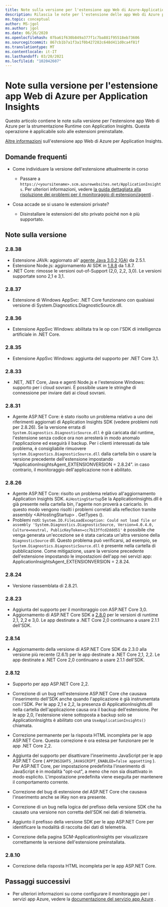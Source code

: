 ```yaml
---
title: Note sulla versione per l'estensione app Web di Azure-Application Insights
description: Rilascia le note per l'estensione delle app Web di Azure per la strumentazione di runtime con Application Insights.
ms.topic: conceptual
author: MS-jgol
ms.author: jgol
ms.date: 06/26/2020
ms.openlocfilehash: 07ba61f630b849a377f1c7ba881f95518eb73606
ms.sourcegitcommit: 867cb1b7a1f3a1f0b427282c648d411d0ca4f81f
ms.translationtype: MT
ms.contentlocale: it-IT
ms.lasthandoff: 03/20/2021
ms.locfileid: "102042607"
---
```

# <a name="release-notes-for-azure-web-app-extension-for-application-insights"></a>Note sulla versione per l'estensione app Web di Azure per Application Insights

Questo articolo contiene le note sulla versione per l'estensione app Web di Azure per la strumentazione Runtime con Application Insights. Questa operazione è applicabile solo alle estensioni preinstallate.

[Altre informazioni](azure-web-apps.md) sull'estensione app Web di Azure per Application Insights.

## <a name="frequently-asked-questions"></a>Domande frequenti

- Come individuare la versione dell'estensione attualmente in corso
    - Passare a `https://<yoursitename>.scm.azurewebsites.net/ApplicationInsights`. Per ulteriori informazioni, vedere [la guida dettagliata alla risoluzione dei problemi per il monitoraggio di estensioni/agenti](./azure-web-apps.md?tabs=net#troubleshooting) .

- Cosa accade se si usano le estensioni private?
    - Disinstallare le estensioni del sito privato poiché non è più supportato.

## <a name="release-notes"></a>Note sulla versione

### <a name="2838"></a>2.8.38

- Estensione JAVA: aggiornato all' [agente Java 3.0.2 (GA)](https://github.com/microsoft/ApplicationInsights-Java/releases/tag/3.0.2) da 2.5.1.
- Estensione Node.js: aggiornamento AI SDK in [1.8.8](https://github.com/microsoft/ApplicationInsights-node.js/releases/tag/1.8.8) da 1.8.7.
- .NET Core: rimosse le versioni out-of-Support (2,0, 2,2, 3,0). Le versioni supportate sono 2,1 e 3,1.

### <a name="2837"></a>2.8.37

- Estensione di Windows AppSvc: .NET Core funzionano con qualsiasi versione di System.Diagnostics.DiagnosticSource.dll.

### <a name="2836"></a>2.8.36

- Estensione AppSvc Windows: abilitata tra le op con l'SDK di intelligenza artificiale in .NET Core.

### <a name="2835"></a>2.8.35

- Estensione AppSvc Windows: aggiunta del supporto per .NET Core 3,1.

### <a name="2833"></a>2.8.33

- .NET, .NET Core, Java e agenti Node.js e l'estensione Windows: supporto per i cloud sovrani. È possibile usare le stringhe di connessione per inviare dati ai cloud sovrani.

### <a name="2831"></a>2.8.31

- Agente ASP.NET Core: è stato risolto un problema relativo a uno dei riferimenti aggiornati di Application Insights SDK (vedere problemi noti per 2.8.26). Se la versione errata di `System.Diagnostics.DiagnosticSource.dll` è già caricata dal runtime, l'estensione senza codice ora non arresterà in modo anomalo l'applicazione ed eseguirà il backup. Per i clienti interessati da tale problema, è consigliabile rimuovere `System.Diagnostics.DiagnosticSource.dll` dalla cartella bin o usare la versione precedente dell'estensione impostando "ApplicationInsightsAgent_EXTENSIONVERSION = 2.8.24". in caso contrario, il monitoraggio dell'applicazione non è abilitato.

### <a name="2826"></a>2.8.26

- Agente ASP.NET Core: risolto un problema relativo all'aggiornamento Application Insights SDK. `AiHostingStartup`Se la ApplicationInsights.dll è già presente nella cartella bin, l'agente non proverà a caricarlo. In questo modo vengono risolti i problemi correlati alla reflection tramite assembly \<AiHostingStartup\> . GetTypes ().
- Problemi noti: `System.IO.FileLoadException: Could not load file or assembly 'System.Diagnostics.DiagnosticSource, Version=4.0.4.0, Culture=neutral, PublicKeyToken=cc7b13ffcd2ddd51'` è possibile che venga generata un'eccezione se è stata caricata un'altra versione della `DiagnosticSource` dll. Questo problema può verificarsi, ad esempio, se `System.Diagnostics.DiagnosticSource.dll` è presente nella cartella di pubblicazione. Come mitigazione, usare la versione precedente dell'estensione impostando le impostazioni dell'app nei servizi app: ApplicationInsightsAgent_EXTENSIONVERSION = 2.8.24.

### <a name="2824"></a>2.8.24

- Versione riassemblata di 2.8.21.

### <a name="2823"></a>2.8.23

- Aggiunta del supporto per il monitoraggio con ASP.NET Core 3,0.
- Aggiornamento di ASP.NET Core SDK a [2.8.0](https://github.com/microsoft/ApplicationInsights-aspnetcore/releases/tag/2.8.0) per le versioni di runtime 2,1, 2,2 e 3,0. Le app destinate a .NET Core 2,0 continuano a usare 2.1.1 dell'SDK.

### <a name="2814"></a>2.8.14

- Aggiornamento della versione di ASP.NET Core SDK da 2.3.0 alla versione più recente (2.6.1) per le app destinate a .NET Core 2,1, 2,2. Le app destinate a .NET Core 2,0 continuano a usare 2.1.1 dell'SDK.

### <a name="2812"></a>2.8.12

- Supporto per app ASP.NET Core 2,2.
- Correzione di un bug nell'estensione ASP.NET Core che causava l'inserimento dell'SDK anche quando l'applicazione è già instrumentata con l'SDK. Per le app 2,1 e 2,2, la presenza di ApplicationInsights.dll nella cartella dell'applicazione causa ora il backup dell'estensione. Per le app 2,0, l'estensione viene sottoposta a backup solo se ApplicationInsights è abilitato con una `UseApplicationInsights()` chiamata.

- Correzione permanente per la risposta HTML incompleta per le app ASP.NET Core. Questa correzione è ora estesa per funzionare per le app .NET Core 2,2.

- Aggiunta del supporto per disattivare l'inserimento JavaScript per le app ASP.NET Core ( `APPINSIGHTS_JAVASCRIPT_ENABLED=false appsetting` ). Per ASP.NET Core, per impostazione predefinita l'inserimento di JavaScript è in modalità "opt-out", a meno che non sia disattivato in modo esplicito. L'impostazione predefinita viene eseguita per mantenere il comportamento corrente.

- Correzione del bug di estensione del ASP.NET Core che causava l'inserimento anche se iKey non era presente.
- Correzione di un bug nella logica del prefisso della versione SDK che ha causato una versione non corretta dell'SDK nei dati di telemetria.

- Aggiunto il prefisso della versione SDK per le app ASP.NET Core per identificare la modalità di raccolta dei dati di telemetria.
- Correzione della pagina SCM-ApplicationInsights per visualizzare correttamente la versione dell'estensione preinstallata.

### <a name="2810"></a>2.8.10

- Correzione della risposta HTML incompleta per le app ASP.NET Core.

## <a name="next-steps"></a>Passaggi successivi

- Per ulteriori informazioni su come configurare il monitoraggio per i servizi app Azure, vedere la [documentazione del servizio app Azure](azure-web-apps.md) . 

